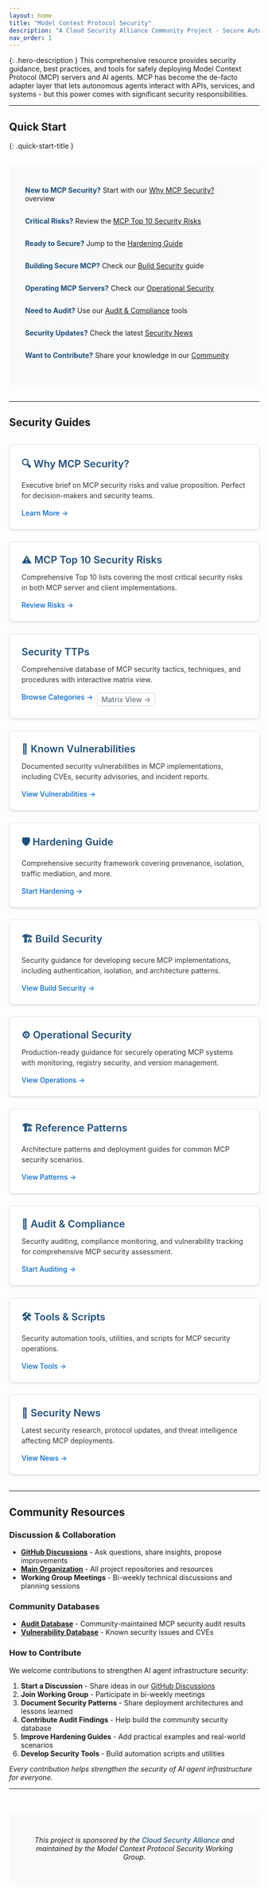 ```yaml
---
layout: home
title: "Model Context Protocol Security"
description: "A Cloud Security Alliance Community Project - Secure Autonomy: Hardening Model-Context-Protocol Servers & Agents"
nav_order: 1
---
```


{: .hero-description }
This comprehensive resource provides security guidance, best practices, and tools for safely deploying Model Context Protocol (MCP) servers and AI agents. MCP has become the de-facto adapter layer that lets autonomous agents interact with APIs, services, and systems - but this power comes with significant security responsibilities.

---

## Quick Start
{: .quick-start-title }

<div class="quick-start">
  <div class="quick-start-item">
    <strong>New to MCP Security?</strong> Start with our <a href="/why/">Why MCP Security?</a> overview
  </div>
  <div class="quick-start-item">
    <strong>Critical Risks?</strong> Review the <a href="/top10/">MCP Top 10 Security Risks</a>
  </div>
  <div class="quick-start-item">
    <strong>Ready to Secure?</strong> Jump to the <a href="/hardening/">Hardening Guide</a>
  </div>
  <div class="quick-start-item">
    <strong>Building Secure MCP?</strong> Check our <a href="/build/">Build Security</a> guide
  </div>
  <div class="quick-start-item">
    <strong>Operating MCP Servers?</strong> Check our <a href="/operational/">Operational Security</a>
  </div>
  <div class="quick-start-item">
    <strong>Need to Audit?</strong> Use our <a href="/audit/">Audit & Compliance</a> tools
  </div>
  <div class="quick-start-item">
    <strong>Security Updates?</strong> Check the latest <a href="/news/">Security News</a>
  </div>
  <div class="quick-start-item">
    <strong>Want to Contribute?</strong> Share your knowledge in our <a href="/community/">Community</a>
  </div>
</div>

---

## Security Guides

<div class="cards-container">
  <div class="card">
    <div class="card-title">🔍 Why MCP Security?</div>
    <div class="card-description">
      Executive brief on MCP security risks and value proposition. Perfect for decision-makers and security teams.
    </div>
    <a href="/why/" class="card-link">Learn More →</a>
  </div>

  <div class="card">
    <div class="card-title">⚠️ MCP Top 10 Security Risks</div>
    <div class="card-description">
      Comprehensive Top 10 lists covering the most critical security risks in both MCP server and client implementations.
    </div>
    <a href="/top10/" class="card-link">Review Risks →</a>
  </div>

  <div class="card">
    <div class="card-title">Security TTPs</div>
    <div class="card-description">
      Comprehensive database of MCP security tactics, techniques, and procedures with interactive matrix view.
    </div>
    <div class="card-links">
      <a href="/ttps/" class="card-link">Browse Categories →</a>
      <a href="/ttps-view/" class="card-link-secondary">Matrix View →</a>
    </div>
  </div>

  <div class="card">
    <div class="card-title">🚨 Known Vulnerabilities</div>
    <div class="card-description">
      Documented security vulnerabilities in MCP implementations, including CVEs, security advisories, and incident reports.
    </div>
    <a href="/known-vulnerabilities/" class="card-link">View Vulnerabilities →</a>
  </div>

  <div class="card">
    <div class="card-title">🛡️ Hardening Guide</div>
    <div class="card-description">
      Comprehensive security framework covering provenance, isolation, traffic mediation, and more.
    </div>
    <a href="/hardening/" class="card-link">Start Hardening →</a>
  </div>

  <div class="card">
    <div class="card-title">🏗️ Build Security</div>
    <div class="card-description">
      Security guidance for developing secure MCP implementations, including authentication, isolation, and architecture patterns.
    </div>
    <a href="/build/" class="card-link">View Build Security →</a>
  </div>

  <div class="card">
    <div class="card-title">⚙️ Operational Security</div>
    <div class="card-description">
      Production-ready guidance for securely operating MCP systems with monitoring, registry security, and version management.
    </div>
    <a href="/operational/" class="card-link">View Operations →</a>
  </div>

  <div class="card">
    <div class="card-title">🏗️ Reference Patterns</div>
    <div class="card-description">
      Architecture patterns and deployment guides for common MCP security scenarios.
    </div>
    <a href="/patterns/" class="card-link">View Patterns →</a>
  </div>

  <div class="card">
    <div class="card-title">🔎 Audit & Compliance</div>
    <div class="card-description">
      Security auditing, compliance monitoring, and vulnerability tracking for comprehensive MCP security assessment.
    </div>
    <a href="/audit/" class="card-link">Start Auditing →</a>
  </div>

  <div class="card">
    <div class="card-title">🛠️ Tools & Scripts</div>
    <div class="card-description">
      Security automation tools, utilities, and scripts for MCP security operations.
    </div>
    <a href="/tools/" class="card-link">View Tools →</a>
  </div>

  <div class="card">
    <div class="card-title">📰 Security News</div>
    <div class="card-description">
      Latest security research, protocol updates, and threat intelligence affecting MCP deployments.
    </div>
    <a href="/news/" class="card-link">View News →</a>
  </div>
</div>

---

## Community Resources

### Discussion & Collaboration
- **[GitHub Discussions](https://github.com/orgs/ModelContextProtocol-Security/discussions)** - Ask questions, share insights, propose improvements
- **[Main Organization](https://github.com/ModelContextProtocol-Security)** - All project repositories and resources
- **Working Group Meetings** - Bi-weekly technical discussions and planning sessions

### Community Databases
- **[Audit Database](https://github.com/ModelContextProtocol-Security/audit-db)** - Community-maintained MCP security audit results
- **[Vulnerability Database](/vulnerability-db/)** - Known security issues and CVEs

### How to Contribute

We welcome contributions to strengthen AI agent infrastructure security:

1. **Start a Discussion** - Share ideas in our [GitHub Discussions](https://github.com/orgs/ModelContextProtocol-Security/discussions)
2. **Join Working Group** - Participate in bi-weekly meetings
3. **Document Security Patterns** - Share deployment architectures and lessons learned
4. **Contribute Audit Findings** - Help build the community security database
5. **Improve Hardening Guides** - Add practical examples and real-world scenarios
6. **Develop Security Tools** - Build automation scripts and utilities

*Every contribution helps strengthen the security of AI agent infrastructure for everyone.*

---

<div class="footer-csa">
  <p><em>This project is sponsored by the <a href="https://cloudsecurityalliance.org">Cloud Security Alliance</a> and maintained by the Model Context Protocol Security Working Group.</em></p>
</div>

<style>
.cards-container {
  display: grid;
  grid-template-columns: repeat(auto-fit, minmax(300px, 1fr));
  gap: 1.5rem;
  margin: 2rem 0;
}

.card {
  background-color: white;
  border: 1px solid #e1e4e8;
  border-radius: 8px;
  padding: 1.5rem;
  box-shadow: 0 2px 4px rgba(0, 0, 0, 0.1);
  transition: transform 0.2s, box-shadow 0.2s;
}

.card:hover {
  transform: translateY(-2px);
  box-shadow: 0 4px 8px rgba(0, 0, 0, 0.15);
}

.card-title {
  color: #1f4e79;
  font-size: 1.25rem;
  font-weight: 600;
  margin-bottom: 0.75rem;
}

.card-description {
  color: #333333;
  margin-bottom: 1rem;
  line-height: 1.5;
}

.card-link {
  color: #0066cc;
  text-decoration: none;
  font-weight: 500;
}

.card-link:hover {
  color: #1f4e79;
  text-decoration: underline;
}

.quick-start {
  background-color: #f8f9fa;
  padding: 2rem;
  border-radius: 8px;
  margin: 2rem 0;
}

.quick-start-title {
  color: #1f4e79;
  font-size: 1.5rem;
  font-weight: 600;
  margin-bottom: 1rem;
}

.quick-start-item {
  margin-bottom: 0.75rem;
  padding: 0.5rem 0;
}

.quick-start-item strong {
  color: #1f4e79;
}

.footer-csa {
  text-align: center;
  margin-top: 3rem;
  padding: 2rem;
  background-color: #f8f9fa;
  border-radius: 8px;
}

.footer-csa a {
  color: #1f4e79;
  text-decoration: none;
  font-weight: 500;
}

.footer-csa a:hover {
  color: #0066cc;
  text-decoration: underline;
}

.card-links {
  display: flex;
  gap: 0.5rem;
  flex-wrap: wrap;
}

.card-link-secondary {
  color: #6c757d;
  text-decoration: none;
  font-weight: 500;
  font-size: 0.9rem;
  padding: 0.25rem 0.5rem;
  border: 1px solid #d1d5da;
  border-radius: 4px;
  transition: all 0.2s;
}

.card-link-secondary:hover {
  color: #1f4e79;
  background: #f8f9fa;
  text-decoration: none;
  border-color: #1f4e79;
}

@media (max-width: 768px) {
  .cards-container {
    grid-template-columns: 1fr;
  }
  
  .quick-start {
    padding: 1.5rem;
  }
  
  .card-links {
    flex-direction: column;
  }
}
</style>
